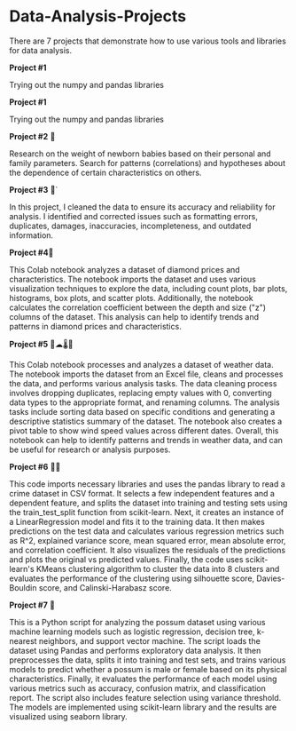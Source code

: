 # Data-Analysis-Projects
There are 7 projects that demonstrate how to use various tools and libraries for data analysis.


**Project #1**

Trying out the numpy and pandas libraries

**Project #1**

Trying out the numpy and pandas libraries

**Project #2** 👶

Research on the weight of newborn babies based on their personal and family parameters.
Search for patterns (correlations) and hypotheses about the dependence of certain characteristics on others.

**Project #3** 👶`

In this project, I cleaned the data to ensure its accuracy and reliability for analysis. 
I identified and corrected issues such as formatting errors, duplicates, damages, inaccuracies, incompleteness, and outdated information.

**Project #4**💎

This Colab notebook analyzes a dataset of diamond prices and characteristics. 
The notebook imports the dataset and uses various visualization techniques to explore the data, including count plots, bar plots, histograms, box plots, 
and scatter plots. Additionally, the notebook calculates the correlation coefficient between the depth and size ("z") columns of the dataset. 
This analysis can help to identify trends and patterns in diamond prices and characteristics.

**Project #5** 🥶☁🌡🥵

This Colab notebook processes and analyzes a dataset of weather data. The notebook imports the dataset from an Excel file, 
cleans and processes the data, and performs various analysis tasks. The data cleaning process involves dropping duplicates, 
replacing empty values with 0, converting data types to the appropriate format, and renaming columns. 
The analysis tasks include sorting data based on specific conditions and generating a descriptive statistics summary of the dataset. 
The notebook also creates a pivot table to show wind speed values across different dates.
Overall, this notebook can help to identify patterns and trends in weather data, and can be useful for research or analysis purposes.

**Project #6** 🐱‍👤

This code imports necessary libraries and uses the pandas library to read a crime dataset in CSV format. 
It selects a few independent features and a dependent feature, 
and splits the dataset into training and testing sets using the train_test_split function from scikit-learn.
Next, it creates an instance of a LinearRegression model and fits it to the training data. 
It then makes predictions on the test data and calculates various regression metrics 
such as R^2, explained variance score, mean squared error, mean absolute error, and correlation coefficient.
It also visualizes the residuals of the predictions and plots the original vs predicted values.
Finally, the code uses scikit-learn's KMeans clustering algorithm to cluster the data into 8 clusters and evaluates the performance of the clustering using silhouette score, Davies-Bouldin score, and Calinski-Harabasz score.

**Project #7** 🐹

This is a Python script for analyzing the possum dataset using various machine learning models 
such as logistic regression, decision tree, k-nearest neighbors, and support vector machine. 
The script loads the dataset using Pandas and performs exploratory data analysis. 
It then preprocesses the data, splits it into training and test sets, and trains various models to predict whether a possum 
is male or female based on its physical characteristics. Finally, it evaluates the performance of each model using various metrics such as accuracy, confusion matrix, and classification report. The script also includes feature selection using variance threshold. 
The models are implemented using scikit-learn library and the results are visualized using seaborn library.

